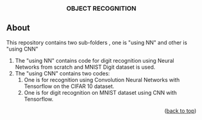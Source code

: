 <!-- Improved compatibility of back to top link: See: https://github.com/othneildrew/Best-README-Template/pull/73 -->




<!-- PROJECT SHIELDS -->
<!--
*** I'm using markdown "reference style" links for readability.
*** Reference links are enclosed in brackets [ ] instead of parentheses ( ).
*** See the bottom of this document for the declaration of the reference variables
*** for contributors-url, forks-url, etc. This is an optional, concise syntax you may use.
*** https://www.markdownguide.org/basic-syntax/#reference-style-links
-->




<!-- PROJECT LOGO -->
<div align="center">
<h3 align="center">OBJECT RECOGNITION</h3>
</div>

   



<!-- ABOUT THE PROJECT -->
## About

This repository contains two sub-folders , one is "using NN" and other is "using CNN"
<ol>
  <li> The "using NN" contains code for digit recognition using Neural Networks from scratch and MNIST Digit dataset is used.
  <li> The "using CNN" contains two codes:
     <ol>
     <li> One is for recognition using Convolution Neural Networks with Tensorflow on the CIFAR 10 dataset.
     <li> One is for digit recognition on MNIST dataset using CNN with Tensorflow.
     </ol>
</ol>

<p align="right">(<a href="#readme-top">back to top</a>)</p>






